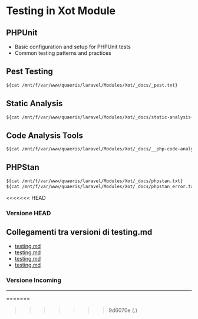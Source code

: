 # Testing in Xot Module

## PHPUnit
- Basic configuration and setup for PHPUnit tests
- Common testing patterns and practices

## Pest Testing
```txt
${cat /mnt/f/var/www/quaeris/laravel/Modules/Xot/_docs/_pest.txt}
```

## Static Analysis
```txt
${cat /mnt/f/var/www/quaeris/laravel/Modules/Xot/_docs/static-analysis-tools.txt}
```

## Code Analysis Tools
```txt
${cat /mnt/f/var/www/quaeris/laravel/Modules/Xot/_docs/__php-code-analysis-tools.txt}
```

## PHPStan
```txt
${cat /mnt/f/var/www/quaeris/laravel/Modules/Xot/_docs/phpstan.txt}
${cat /mnt/f/var/www/quaeris/laravel/Modules/Xot/_docs/phpstan_error.txt}
```
<<<<<<< HEAD
### Versione HEAD


## Collegamenti tra versioni di testing.md
* [testing.md](../../../Xot/docs/packages/testing.md)
* [testing.md](../../../Xot/docs/development/testing.md)
* [testing.md](../../../Cms/docs/frontoffice/testing.md)
* [testing.md](../../../../Themes/One/docs/testing.md)


### Versione Incoming


---

=======
>>>>>>> 9d6070e (.)
